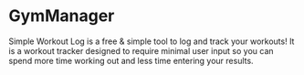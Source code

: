 GymManager
==========
Simple Workout Log is a free & simple tool to log and track your workouts! It is a workout tracker designed to require minimal user input so you can spend more time working out and less time entering your results.
